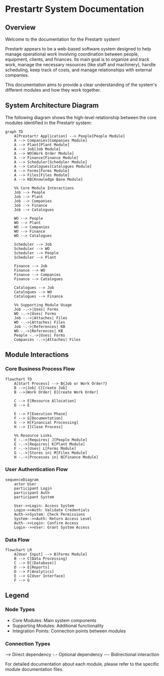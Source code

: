 # Prestartr System Documentation

## Overview

Welcome to the documentation for the Prestartr system!

Prestartr appears to be a web-based software system designed to help manage operational work involving coordination between people, equipment, clients, and finances. Its main goal is to organize and track work, manage the necessary resources (like staff and machinery), handle scheduling, keep track of costs, and manage relationships with external companies.

This documentation aims to provide a clear understanding of the system's different modules and how they work together.

## System Architecture Diagram

The following diagram shows the high-level relationship between the core modules identified in the Prestartr system:

```mermaid
graph TD
    A[Prestartr Application] --> People[People Module]
    A --> Companies[Companies Module]
    A --> Plant[Plant Module]
    A --> Job[Job Module]
    A --> WO[Work Order Module]
    A --> Finance[Finance Module]
    A --> Scheduler[Scheduler Module]
    A --> Catalogues[Catalogues Module]
    A --> Forms[Forms Module]
    A --> Files[Files Module]
    A --> KB[Knowledge Base Module]

    %% Core Module Interactions
    Job --> People
    Job --> Plant
    Job --> Companies
    Job --> Finance
    Job --> Catalogues

    WO --> People
    WO --> Plant
    WO --> Companies
    WO --> Finance
    WO --> Catalogues

    Scheduler --> Job
    Scheduler --> WO
    Scheduler --> People
    Scheduler --> Plant

    Finance --> Job
    Finance --> WO
    Finance --> Companies
    Finance --> Catalogues

    Catalogues --> Job
    Catalogues --> WO
    Catalogues --> Finance

    %% Supporting Module Usage
    Job -.->|Uses| Forms
    WO -.->|Uses| Forms
    Job -.->|Attaches| Files
    WO -.->|Attaches| Files
    Job -.->|References| KB
    WO -.->|References| KB
    People -.->|Uses| Forms
    Companies -.->|Attaches| Files
```

## Module Interactions

### Core Business Process Flow
```mermaid
flowchart TD
    A[Start Process] --> B{Job or Work Order?}
    B -->|Job| C[Create Job]
    B -->|Work Order| D[Create Work Order]
    
    C --> E[Resource Allocation]
    D --> E
    
    E --> F[Execution Phase]
    F --> G[Documentation]
    G --> H[Financial Processing]
    H --> I[Close Process]
    
    %% Resource Links
    E -.->|Requires| J[People Module]
    E -.->|Requires| K[Plant Module]
    F -.->|Uses| L[Forms Module]
    G -.->|Stores in| M[Files Module]
    H -.->|Processes in| N[Finance Module]
```

### User Authentication Flow
```mermaid
sequenceDiagram
    actor User
    participant Login
    participant Auth
    participant System
    
    User->>Login: Access System
    Login->>Auth: Validate Credentials
    Auth->>System: Check Permissions
    System-->>Auth: Return Access Level
    Auth-->>Login: Confirm Access
    Login-->>User: Grant System Access
```

### Data Flow
```mermaid
flowchart LR
    A[User Input] --> B[Forms Module]
    B --> C[Data Processing]
    C --> D[(Database)]
    D --> E[Reports]
    D --> F[Analytics]
    E --> G[User Interface]
    F --> G
```

## Legend

### Node Types
- Core Modules: Main system components
- Supporting Modules: Additional functionality
- Integration Points: Connection points between modules

### Connection Types
--> Direct dependency
-.- Optional dependency
--- Bidirectional interaction

For detailed documentation about each module, please refer to the specific module documentation files.